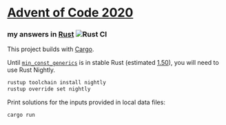 # [Advent of Code 2020](https://adventofcode.com/2020)
### my answers in [Rust](https://www.rust-lang.org/) ![Rust CI](https://github.com/ephemient/aoc2020/workflows/Rust%20CI/badge.svg)

This project builds with [Cargo](https://docs.rust-lang.org/cargo).

Until [`min_const_generics`](https://github.com/rust-lang/rust/issues/74878) is in stable Rust (estimated [1.50](https://github.com/rust-lang/rust/pull/79135)), you will need to use Rust Nightly.

```sh
rustup toolchain install nightly
rustup override set nightly
```

Print solutions for the inputs provided in local data files:

```sh
cargo run
```
